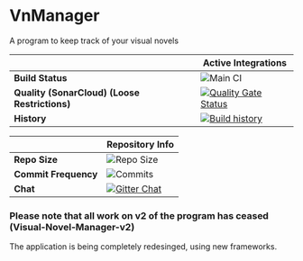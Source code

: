 # VnManager
A program to keep track of your visual novels

| | Active Integrations |
| --- | --- |
**Build Status** | ![Main CI](https://github.com/micah686/VnManager/workflows/Main%20CI/badge.svg)
**Quality (SonarCloud) (Loose Restrictions)** | [![Quality Gate Status](https://sonarcloud.io/api/project_badges/measure?project=c0eb5fc2abd174c0ea9db268ae3de46dd621775d&metric=alert_status)](https://sonarcloud.io/dashboard?id=c0eb5fc2abd174c0ea9db268ae3de46dd621775d)
**History** | [![Build history](https://buildstats.info/github/chart/micah686/VnManager)](https://buildstats.info/github/chart/micah686/VnManager)


| | Repository Info |
| --- | --- |
**Repo Size** | ![Repo Size](https://img.shields.io/github/repo-size/micah686/vnManager)
**Commit Frequency** | ![Commits](https://img.shields.io/github/commit-activity/w/micah686/VnManager)
**Chat** | [![Gitter Chat](https://badges.gitter.im/micah686/VnManager.svg)](https://gitter.im/micah686/VnManager) |




### Please note that all work on v2 of the program has ceased (Visual-Novel-Manager-v2) 

The application is being completely redesinged, using new frameworks.


